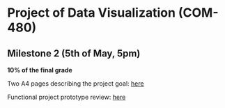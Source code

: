 # Project of Data Visualization (COM-480)

## Milestone 2 (5th of May, 5pm)
**10% of the final grade**

Two A4 pages describing the project goal: [here](Plottwistters.pdf)

Functional project prototype review: [here](https://64548019311497495ec4537c--remarkable-lollipop-a7497e.netlify.app/)

